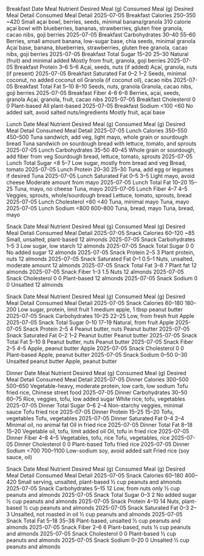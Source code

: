 Breakfast
Date	Meal	Nutrient	Desired Meal (g)	Consumed Meal (g)	Desired Meal Detail	Consumed Meal Detail
2025-07-05	Breakfast	Calories	250–350	~420	Small açaí bowl, berries, seeds, minimal banana/granola	310 calorie açaí bowl with blueberries, bananas, strawberries, gluten free granola, cacao nibs, goji berries
2025-07-05	Breakfast	Carbohydrates	30–40	55–60	Berries, small amount banana, low-sugar base, chia seeds, minimal granola	Açaí base, banana, blueberries, strawberries, gluten free granola, cacao nibs, goji berries
2025-07-05	Breakfast	Total Sugar	15–20	25–30	Natural (fruit) and minimal added	Mostly from fruit, granola, goji berries
2025-07-05	Breakfast	Protein	3–6	5–6	Açaí, seeds, nuts (if added)	Açaí, granola, nuts (if present)
2025-07-05	Breakfast	Saturated Fat	0–2	1–2	Seeds, minimal coconut, no added coconut oil	Granola (if coconut oil), cacao nibs
2025-07-05	Breakfast	Total Fat	5–10	8–10	Seeds, nuts, granola	Granola, cacao nibs, goji berries
2025-07-05	Breakfast	Fiber	4–8	6–8	Berries, açaí, seeds, granola	Açaí, granola, fruit, cacao nibs
2025-07-05	Breakfast	Cholesterol	0	0	Plant-based	All plant-based
2025-07-05	Breakfast	Sodium	<100	<60	No added salt, avoid salted nuts/ingredients	Mostly fruit, açaí base

Lunch
Date	Meal	Nutrient	Desired Meal (g)	Consumed Meal (g)	Desired Meal Detail	Consumed Meal Detail
2025-07-05	Lunch	Calories	350–550	450–500	Tuna sandwich, add veg, light mayo, whole grain or sourdough bread	Tuna sandwich on sourdough bread with lettuce, tomato, and sprouts
2025-07-05	Lunch	Carbohydrates	35–50	40–45	Whole grain or sourdough, add fiber from veg	Sourdough bread, lettuce, tomato, sprouts
2025-07-05	Lunch	Total Sugar	<8	5–7	Low sugar, mostly from bread and veg	Bread, tomato
2025-07-05	Lunch	Protein	20–30	25–30	Tuna, add egg or legumes if desired	Tuna
2025-07-05	Lunch	Saturated Fat	0–5	3–5	Light mayo, avoid cheese	Moderate amount from mayo
2025-07-05	Lunch	Total Fat	10–20	15–25	Tuna, mayo, no cheese	Tuna, mayo
2025-07-05	Lunch	Fiber	4–7	4–5	Veggies, sprouts, whole/sourdough bread	Lettuce, tomato, sprouts, bread
2025-07-05	Lunch	Cholesterol	<60	<40	Tuna, minimal mayo	Tuna, mayo
2025-07-05	Lunch	Sodium	<800	600–800	Tuna, bread, mayo	Tuna, bread, mayo

Snack
Date	Meal	Nutrient	Desired Meal (g)	Consumed Meal (g)	Desired Meal Detail	Consumed Meal Detail
2025-07-05	Snack	Calories	60–120	~85	Small, unsalted, plant-based	12 almonds
2025-07-05	Snack	Carbohydrates	1–5	3	Low sugar, low starch	12 almonds
2025-07-05	Snack	Total Sugar	0	0	No added sugar	12 almonds
2025-07-05	Snack	Protein	2–5	3	Plant protein, nuts	12 almonds
2025-07-05	Snack	Saturated Fat	0–1	0.5–1	Nuts, unsalted, moderate amount	12 almonds
2025-07-05	Snack	Total Fat	3–8	7	Plant fat	12 almonds
2025-07-05	Snack	Fiber	1–3	1.5	Nuts	12 almonds
2025-07-05	Snack	Cholesterol	0	0	Plant-based	12 almonds
2025-07-05	Snack	Sodium	0	0	Unsalted	12 almonds

Snack
Date	Meal	Nutrient	Desired Meal (g)	Consumed Meal (g)	Desired Meal Detail	Consumed Meal Detail
2025-07-05	Snack	Calories	60–180	180–200	Low sugar, protein, limit fruit	1 medium apple, 1 tbsp peanut butter
2025-07-05	Snack	Carbohydrates	10–25	22–25	Low, from fresh fruit	Apple
2025-07-05	Snack	Total Sugar	0–10	17–19	Natural, from fruit	Apple
2025-07-05	Snack	Protein	2–5	4	Peanut butter, nuts	Peanut butter
2025-07-05	Snack	Saturated Fat	0–2	1–2	Peanut butter	Peanut butter
2025-07-05	Snack	Total Fat	5–10	8	Peanut butter, nuts	Peanut butter
2025-07-05	Snack	Fiber	2–5	4–5	Apple, peanut butter	Apple
2025-07-05	Snack	Cholesterol	0	0	Plant-based	Apple, peanut butter
2025-07-05	Snack	Sodium	0–50	0–30	Unsalted peanut butter	Apple, peanut butter

Dinner
Date	Meal	Nutrient	Desired Meal (g)	Consumed Meal (g)	Desired Meal Detail	Consumed Meal Detail
2025-07-05	Dinner	Calories	300–500	500–650	Vegetable-heavy, moderate protein, low carb, low sodium	Tofu fried rice, Chinese street food
2025-07-05	Dinner	Carbohydrates	30–50	60–75	Rice, veggies, tofu, low added sugar	White rice, tofu, vegetables
2025-07-05	Dinner	Total Sugar	0–6	2–4	Non-starchy veggies, minimal sauce	Tofu fried rice
2025-07-05	Dinner	Protein	15–25	15–20	Tofu, vegetables	Tofu, vegetables
2025-07-05	Dinner	Saturated Fat	0–4	2–4	Minimal oil, no animal fat	Oil in fried rice
2025-07-05	Dinner	Total Fat	8–18	15–20	Vegetable oil, tofu, limit added oil	Oil, tofu in fried rice
2025-07-05	Dinner	Fiber	4–8	4–5	Vegetables, tofu, rice	Tofu, vegetables, rice
2025-07-05	Dinner	Cholesterol	0	0	Plant-based	Tofu fried rice
2025-07-05	Dinner	Sodium	<700	700–1100	Low-sodium soy, avoid added salt	Fried rice (soy sauce, oil)

Snack
Date	Meal	Nutrient	Desired Meal (g)	Consumed Meal (g)	Desired Meal Detail	Consumed Meal Detail
2025-07-05	Snack	Calories	60–180	400–420	Small serving, unsalted, plant-based	½ cup peanuts and almonds
2025-07-05	Snack	Carbohydrates	5–15	12	Low, from nuts only	½ cup peanuts and almonds
2025-07-05	Snack	Total Sugar	0–3	2	No added sugar	½ cup peanuts and almonds
2025-07-05	Snack	Protein	4–10	14	Nuts, plant-based	½ cup peanuts and almonds
2025-07-05	Snack	Saturated Fat	0–3	2–3	Unsalted, not roasted in oil	½ cup peanuts and almonds
2025-07-05	Snack	Total Fat	5–18	35–38	Plant-based, unsalted	½ cup peanuts and almonds
2025-07-05	Snack	Fiber	2–6	6	Plant-based, nuts	½ cup peanuts and almonds
2025-07-05	Snack	Cholesterol	0	0	Plant-based	½ cup peanuts and almonds
2025-07-05	Snack	Sodium	0–20	0	Unsalted	½ cup peanuts and almonds
